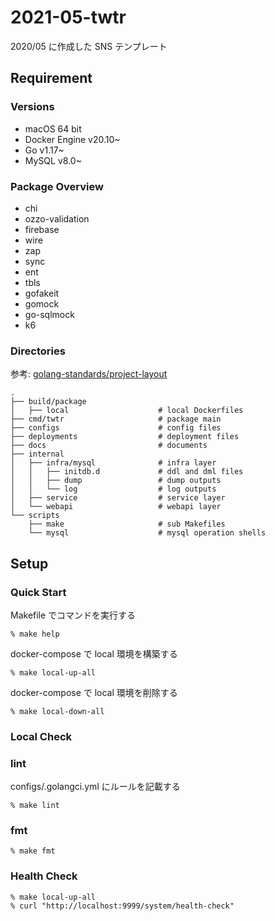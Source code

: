 # 2021-05-twtr

2020/05 に作成した SNS テンプレート

## Requirement

### Versions

- macOS 64 bit
- Docker Engine v20.10~
- Go v1.17~
- MySQL v8.0~

### Package Overview

- chi
- ozzo-validation
- firebase
- wire
- zap
- sync
- ent
- tbls
- gofakeit
- gomock
- go-sqlmock
- k6

### Directories

参考: [golang-standards/project-layout](https://github.com/golang-standards/project-layout)

```text
.
├── build/package
│   ├── local                    # local Dockerfiles
├── cmd/twtr                     # package main
├── configs                      # config files
├── deployments                  # deployment files
├── docs                         # documents
├── internal                    
│   ├── infra/mysql              # infra layer
│   │   ├── initdb.d             # ddl and dml files 
│   │   ├── dump                 # dump outputs
│   │   └── log                  # log outputs
│   ├── service                  # service layer
│   └── webapi                   # webapi layer
└── scripts
    ├── make                     # sub Makefiles
    └── mysql                    # mysql operation shells
```

## Setup

### Quick Start

Makefile でコマンドを実行する

`% make help`

docker-compose で local 環境を構築する

`% make local-up-all`

docker-compose で local 環境を削除する

`% make local-down-all`

### Local Check

### lint

configs/.golangci.yml にルールを記載する

`% make lint`

### fmt

`% make fmt`

### Health Check

```shell
% make local-up-all
% curl "http://localhost:9999/system/health-check"
```
